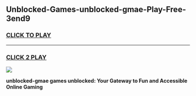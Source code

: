 
## Unblocked-Games-unblocked-gmae-Play-Free-3end9
<h3>
<a href="https://premium76.site?title=unblocked-gmae&ref=21A">CLICK TO PLAY</a></h3>
<hr>

<h3>
<a href="https://premium76.site?title=unblocked-gmae&ref=21A">CLICK 2 PLAY</a>
  
</h3>

<a href="https://premium76.site?title=unblocked-gmae&ref=21A"><img src="https://clearcache.store/games.png"></a>


**unblocked-gmae games unblocked: Your Gateway to Fun and Accessible Online Gaming**
